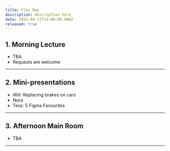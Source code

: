 ```yaml
---
title: Flex Day
description: Description here
date: 2022-04-21T14:00:00.000Z
released: true
---
```


## 1. Morning Lecture
- TBA
- Requests are welcome

---

## 2. Mini-presentations
- Will: Replacing brakes on cars
- Nora
- Tess: 5 Figma Favourites

---

## 3. Afternoon Main Room
- TBA

---